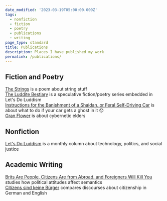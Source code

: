 ```yaml
---
date_modified: '2023-03-19T05:00:00.000Z'
tags:
  - nonfiction
  - fiction
  - poetry
  - publications
  - writing
page_type: standard
title: Publications
description: Places I have published my work
permalink: /publications/
---
```


## Fiction and Poetry

[The Strings](https://www.rattle.com/the-strings-by-cory-massaro/ "the strings") is a poem about string stuff\
[The Luddite Bestiary](https://thewildword.com/lets-do-luddism/ "luddite bestiary and let's do luddism") is a speculative fiction/poetry series embedded in Let's Do Luddism\
[Instructions for the Banishment of a Shaidan, or Feral Self-Driving Car](https://thewildword.com/fiction-cory-massaro/ "feral self-driving cars") is about what to do if your car gets a ghost in it 😯\
[Gran Flower](https://www.wrath-bearingtree.com/2023/07/new-fiction-by-cory-massaro-gran-flower/ "gran flower") is about cybernetic elders

## Nonfiction

[Let's Do Luddism](https://thewildword.com/lets-do-luddism/ "") is a monthly column about technology, politics, and social justice

## Academic Writing

[Brits Are People, Citizens Are from Abroad, and Foreigners Will Kill You](https://www.thersa.org/blog/2019/06/brits-are-people-citizens-are-from-abroad-and-foreigners-will-kill-you "") studies how political attitudes affect semantics\
[Citizens sind keine Bürger](https://gfds.de/citizens-sind-keine-buerger/# "") compares discourses about citizenship in German and English
